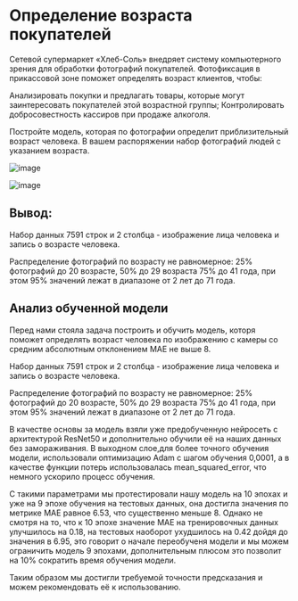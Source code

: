 # Определение возраста покупателей

Сетевой супермаркет «Хлеб-Соль» внедряет систему компьютерного зрения для обработки фотографий покупателей. Фотофиксация в прикассовой зоне поможет определять возраст клиентов, чтобы:

Анализировать покупки и предлагать товары, которые могут заинтересовать покупателей этой возрастной группы;
Контролировать добросовестность кассиров при продаже алкоголя.

Постройте модель, которая по фотографии определит приблизительный возраст человека. В вашем распоряжении набор фотографий людей с указанием возраста.

![image](https://github.com/IT-DS-Alex/Portfolio/assets/140064630/1b810685-76ac-46f1-8ce0-3d49ef6530c7)

![image](https://github.com/IT-DS-Alex/Portfolio/assets/140064630/96106135-8fed-435e-8d7c-1af00cef8c3a)


## Вывод:

Набор данных 7591 строк и 2 столбца - изображение лица человека и запись о возрасте человека.

Распределение фотографий по возрасту не равномерное: 25% фотографий до 20 возрасте, 50% до 29 возраста
75%	до	41 года, при этом 95% значений лежат в диапазоне от 2 лет до 71 года.

## Анализ обученной модели

Перед нами стояла задача построить и обучить модель, которя поможет определять возраст человека по изображению с камеры со средним абсолютным отклонением MAE не выше 8.

Набор данных 7591 строк и 2 столбца - изображение лица человека и запись о возрасте человека.

Распределение фотографий по возрасту не равномерное: 25% фотографий до 20 возрасте, 50% до 29 возраста
75%	до	41 года, при этом 95% значений лежат в диапазоне от 2 лет до 71 года.

В качестве основы за модель взяли уже предобученную нейросеть с архитектурой ResNet50
 и дополнительно обучили её на наших данных без замораживания. В выходном слое,для более точного обучения модели, использовали оптимизацию Adam c шагом обучения 0,0001, а в качестве функции потерь использовалась mean_squared_error, что немного ускорило процесс обучения.

С такими параметрами мы протестировали нашу модель на 10 эпохах и уже на 9 эпохе обучения на тестовых данных, она достигла значения по метрике MAE равное 6.53, что существенно меньше 8. Однако не смотря на то, что к 10 эпохе значение MAE на тренировочных данных улучшилось на 0.18, на тестовых наоборот ухудшилось на 0.42 дойдя до значения в 6.95, это говорит о начале переобученя модели и мы можем ограничить модель 9 эпохами, дополнительным плюсом это позволит на 10% сократить время обучения модели.

Таким образом мы достигли требуемой точности предсказания и можем рекомендовать её к использованию.
